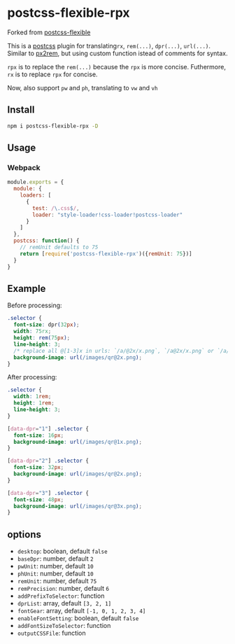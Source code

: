 # postcss-flexible-rpx

Forked from [postcss-flexible](https://github.com/crossjs/postcss-flexible)

This is a [postcss](https://www.npmjs.com/package/postcss) plugin for translating`rx`, `rem(...)`, `dpr(...)`, `url(...)`. Similar to [px2rem](https://github.com/songsiqi/px2rem-postcss), but using custom function istead of comments for syntax.

`rpx` is to replace the `rem(...)` because the `rpx` is more concise.
Futhermore, `rx` is to replace `rpx` for concise.

Now, also support `pw` and `ph`, translating to `vw` and `vh`

## Install
```bash
npm i postcss-flexible-rpx -D
```

## Usage

### Webpack

```js
module.exports = {
  module: {
    loaders: [
      {
        test: /\.css$/,
        loader: "style-loader!css-loader!postcss-loader"
      }
    ]
  },
  postcss: function() {
    // remUnit defaults to 75
    return [require('postcss-flexible-rpx')({remUnit: 75})]
  }
}
```

## Example

Before processing:

```css
.selector {
  font-size: dpr(32px);
  width: 75rx;
  height: rem(75px);
  line-height: 3;
  /* replace all @[1-3]x in urls: `/a/@2x/x.png`, `/a@2x/x.png` or `/a/x@2x.png` */
  background-image: url(/images/qr@2x.png);
}
```

After processing:

```css
.selector {
  width: 1rem;
  height: 1rem;
  line-height: 3;
}

[data-dpr="1"] .selector {
  font-size: 16px;
  background-image: url(/images/qr@1x.png);
}

[data-dpr="2"] .selector {
  font-size: 32px;
  background-image: url(/images/qr@2x.png);
}

[data-dpr="3"] .selector {
  font-size: 48px;
  background-image: url(/images/qr@3x.png);
}
```

## options

- `desktop`: boolean, default `false`
- `baseDpr`: number, default `2`
- `pwUnit`: number, default `10`
- `phUnit`: number, default `10`
- `remUnit`: number, default `75`
- `remPrecision`: number, default `6`
- `addPrefixToSelector`: function
- `dprList`: array, default `[3, 2, 1]`
- `fontGear`: array, default `[-1, 0, 1, 2, 3, 4]`
- `enableFontSetting`: boolean, default `false`
- `addFontSizeToSelector`: function
- `outputCSSFile`: function